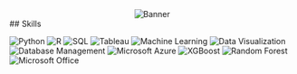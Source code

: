 <div align="center">
  <img src="https://github.com/madhu-0912/madhu-0912/blob/main/Images/I%E2%80%99m%20Madhu.png" alt="Banner" style="max-width: 100%;">
</div>
## Skills

![Python](https://img.shields.io/badge/Python-3776AB?style=flat-square&logo=python&logoColor=white)
![R](https://img.shields.io/badge/R-276DC3?style=flat-square&logo=r&logoColor=white)
![SQL](https://img.shields.io/badge/SQL-4479A1?style=flat-square&logo=sql&logoColor=white)
![Tableau](https://img.shields.io/badge/Tableau-E97627?style=flat-square&logo=tableau&logoColor=white)
![Machine Learning](https://img.shields.io/badge/Machine%20Learning-655ced?style=flat-square&logo=ai&logoColor=white)
![Data Visualization](https://img.shields.io/badge/Data%20Visualization-FF6F00?style=flat-square&logo=datavisualization&logoColor=white)
![Database Management](https://img.shields.io/badge/Database%20Management-003B57?style=flat-square&logo=databasemanagement&logoColor=white)
![Microsoft Azure](https://img.shields.io/badge/Microsoft%20Azure-0089D6?style=flat-square&logo=microsoftazure&logoColor=white)
![XGBoost](https://img.shields.io/badge/XGBoost-29A0B1?style=flat-square&logo=xgboost&logoColor=white)
![Random Forest](https://img.shields.io/badge/Random%20Forest-4CAf50?style=flat-square&logo=randomforest&logoColor=white)
![Microsoft Office](https://img.shields.io/badge/Microsoft%20Office-D83B01?style=flat-square&logo=microsoftoffice&logoColor=white)
<!-- Add more skills as needed -->

<!--
**madhu-0912/madhu-0912** is a ✨ _special_ ✨ repository because its `README.md` (this file) appears on your GitHub profile.

Here are some ideas to get you started:

- 🔭 I’m currently working on ...
- 🌱 I’m currently learning ...
- 👯 I’m looking to collaborate on ...
- 🤔 I’m looking for help with ...
- 💬 Ask me about ...
- 📫 How to reach me: ...
- 😄 Pronouns: ...
- ⚡ Fun fact: ...
-->
